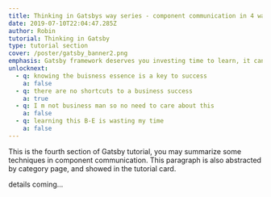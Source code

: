 ```yaml
---
title: Thinking in Gatsbys way series - component communication in 4 ways
date: 2019-07-10T22:04:47.285Z
author: Robin
tutorial: Thinking in Gatsby
type: tutorial section
cover: /poster/gatsby_banner2.png
emphasis: Gatsby framework deserves you investing time to learn, it can help build something different
unlocknext:
  - q: knowing the buisness essence is a key to success
    a: false
  - q: there are no shortcuts to a business success
    a: true
  - q: I m not business man so no need to care about this
    a: false
  - q: learning this B-E is wasting my time
    a: false
---
```


This is the fourth section of Gatsby tutorial, you may summarize some techniques in component communication. This paragraph is also abstracted by category page, and showed in the tutorial card. 

<!-- end -->

details coming...